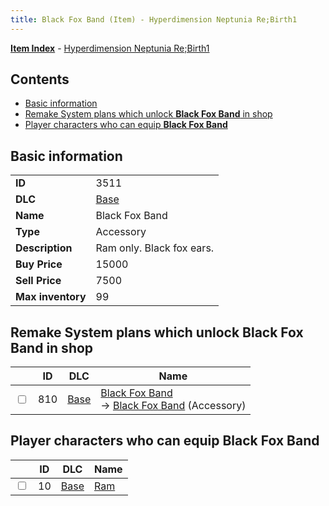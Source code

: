 ```yaml
---
title: Black Fox Band (Item) - Hyperdimension Neptunia Re;Birth1
---
```


[**Item Index**](/neptunia/rb1/item/index.html) - [Hyperdimension Neptunia Re;Birth1](/neptunia/rb1)

## Contents

- [Basic information](#basic-information)
- [Remake System plans which unlock **Black Fox Band** in shop](#remake-system-plans-which-unlock-black-fox-band-in-shop)
- [Player characters who can equip **Black Fox Band**](#player-characters-who-can-equip-black-fox-band)

## Basic information

|   |   |
| -- | -- |
| **ID** | 3511 |
| **DLC** | [Base](/neptunia/rb1/dlc/1-base.html) |
| **Name** | Black Fox Band |
| **Type** | Accessory |
| **Description** | Ram only. Black fox ears. |
| **Buy Price** | 15000 |
| **Sell Price** | 7500 |
| **Max inventory** | 99 |


## Remake System plans which unlock **Black Fox Band** in shop

|    | ID | DLC | Name |
| -- | -- | --- | ---- |
| <input type="checkbox" id="rb1-remake-1-810" class="trackbox" /> | 810 | [Base](/neptunia/rb1/dlc/1-base.html) | [Black Fox Band](/neptunia/rb1/remake/1-810-black-fox-band.html)<br /> → [Black Fox Band](/neptunia/rb1/item/1-3511-black-fox-band.html) (Accessory) |


## Player characters who can equip **Black Fox Band**

|    | ID | DLC | Name |
| -- | -- | --- | ---- |
| <input type="checkbox" id="rb1-player-1-10" class="trackbox" /> | 10 | [Base](/neptunia/rb1/dlc/1-base.html) | [Ram](/neptunia/rb1/player/1-10-ram.html) |
